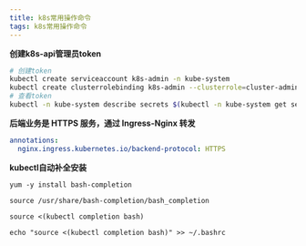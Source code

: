 ```yaml
---
title: k8s常用操作命令
tags: k8s常用操作命令
---
```


**创建k8s-api管理员token**

```bash
# 创建token
kubectl create serviceaccount k8s-admin -n kube-system
kubectl create clusterrolebinding k8s-admin --clusterrole=cluster-admin --serviceaccount=kube-system:k8s-admin
# 查看token
kubectl -n kube-system describe secrets $(kubectl -n kube-system get secret | grep k8s-admin | awk '{print $1}')

```
**后端业务是 HTTPS 服务，通过 Ingress-Nginx 转发**

```yaml
annotations:
  nginx.ingress.kubernetes.io/backend-protocol: HTTPS
```
**kubectl自动补全安装**
```
yum -y install bash-completion

source /usr/share/bash-completion/bash_completion

source <(kubectl completion bash)

echo "source <(kubectl completion bash)" >> ~/.bashrc


```
